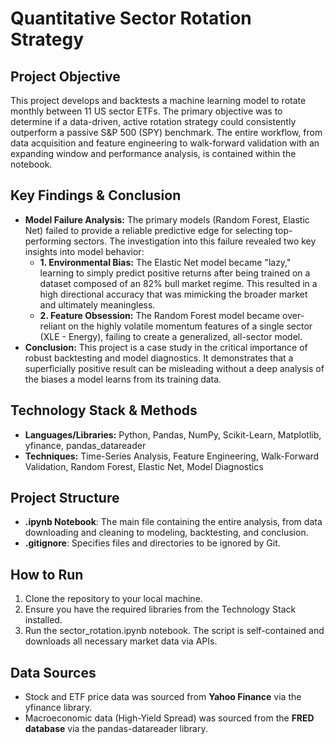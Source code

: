 # Quantitative Sector Rotation Strategy

## Project Objective
This project develops and backtests a machine learning model to rotate monthly between 11 US sector ETFs. The primary objective was to determine if a data-driven, active rotation strategy could consistently outperform a passive S&P 500 (SPY) benchmark. The entire workflow, from data acquisition and feature engineering to walk-forward validation with an expanding window and performance analysis, is contained within the notebook.

## Key Findings & Conclusion
* **Model Failure Analysis:** The primary models (Random Forest, Elastic Net) failed to provide a reliable predictive edge for selecting top-performing sectors. The investigation into this failure revealed two key insights into model behavior:
    * **1. Environmental Bias:** The Elastic Net model became "lazy," learning to simply predict positive returns after being trained on a dataset composed of an 82% bull market regime. This resulted in a high directional accuracy that was mimicking the broader market and ultimately meaningless.
    * **2. Feature Obsession:** The Random Forest model became over-reliant on the highly volatile momentum features of a single sector (XLE - Energy), failing to create a generalized, all-sector model.
* **Conclusion:** This project is a case study in the critical importance of robust backtesting and model diagnostics. It demonstrates that a superficially positive result can be misleading without a deep analysis of the biases a model learns from its training data.

## Technology Stack & Methods
* **Languages/Libraries:** Python, Pandas, NumPy, Scikit-Learn, Matplotlib, yfinance, pandas_datareader
* **Techniques:** Time-Series Analysis, Feature Engineering, Walk-Forward Validation, Random Forest, Elastic Net, Model Diagnostics

## Project Structure
* **.ipynb Notebook**: The main file containing the entire analysis, from data downloading and cleaning to modeling, backtesting, and conclusion.
* **.gitignore**: Specifies files and directories to be ignored by Git.

## How to Run
1.  Clone the repository to your local machine.
2.  Ensure you have the required libraries from the Technology Stack installed.
3.  Run the sector_rotation.ipynb notebook. The script is self-contained and downloads all necessary market data via APIs.

## Data Sources
* Stock and ETF price data was sourced from **Yahoo Finance** via the yfinance library.
* Macroeconomic data (High-Yield Spread) was sourced from the **FRED database** via the pandas-datareader library.